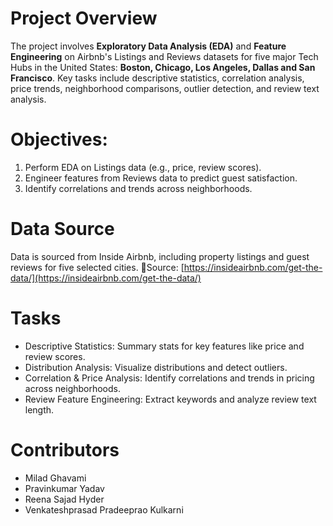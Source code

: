 # Project Overview
The project involves **Exploratory Data Analysis (EDA)** and **Feature Engineering** on Airbnb's Listings and Reviews datasets for five major Tech Hubs in the United States: **Boston, Chicago, Los Angeles, Dallas and San Francisco**. Key tasks include descriptive statistics, correlation analysis, price trends, neighborhood comparisons, outlier detection, and review text analysis.

# Objectives:
1. Perform EDA on Listings data (e.g., price, review scores).
2. Engineer features from Reviews data to predict guest satisfaction.
3. Identify correlations and trends across neighborhoods.

# Data Source
Data is sourced from Inside Airbnb, including property listings and guest reviews for five selected cities. 
🔗Source: [https://insideairbnb.com/get-the-data/](https://insideairbnb.com/get-the-data/)

# Tasks
* Descriptive Statistics: Summary stats for key features like price and review scores.
* Distribution Analysis: Visualize distributions and detect outliers.
* Correlation & Price Analysis: Identify correlations and trends in pricing across neighborhoods.
* Review Feature Engineering: Extract keywords and analyze review text length.

# Contributors
* Milad Ghavami
* Pravinkumar Yadav
* Reena Sajad Hyder
* Venkateshprasad Pradeeprao Kulkarni
